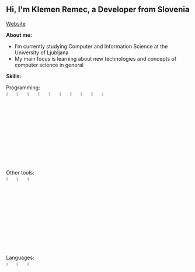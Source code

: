 <!-- Your title -->
## Hi, I'm Klemen Remec, a Developer from Slovenia

<!-- Your badges
You can use the website to generate badges: https://shields.io/
-->

<!-- [![Linkedin](https://img.shields.io/badge/-LinkedIn-blue?style=flat&logo=Linkedin&logoColor=white)](https://www.linkedin.com/in/murillo-comino-6124ab49/) -->
[Website](https://subbyte.net/)


**About me:**

- I’m currently studying Computer and Information Science at the University of Ljubljana
- My main focus is learning about new technologies and concepts of computer science in general

**Skills:** 

<p>
  Programming:
  <br />
  <code><img width="5%" src="https://cdn.jsdelivr.net/gh/devicons/devicon/icons/csharp/csharp-original.svg"></code>
  <code><img width="5%" src="https://cdn.jsdelivr.net/gh/devicons/devicon/icons/sqlite/sqlite-original.svg"></code>
  <code><img width="5%" src="https://cdn.jsdelivr.net/gh/devicons/devicon/icons/kotlin/kotlin-original.svg"></code>
  <code><img width="5%" src="https://cdn.jsdelivr.net/gh/devicons/devicon/icons/java/java-original.svg"></code>
  <code><img width="5%" src="https://cdn.jsdelivr.net/gh/devicons/devicon/icons/react/react-original.svg"></code>
  <code><img width="5%" src="https://cdn.jsdelivr.net/gh/devicons/devicon/icons/html5/html5-original.svg"></code>
  <code><img width="5%" src="https://cdn.jsdelivr.net/gh/devicons/devicon/icons/css3/css3-original.svg"></code>
  <code><img width="5%" src="https://cdn.jsdelivr.net/gh/devicons/devicon/icons/javascript/javascript-original.svg"></code>
  <code><img width="5%" src="https://cdn.jsdelivr.net/gh/devicons/devicon/icons/c/c-original.svg"></code>
  <code><img width="5%" src="https://cdn.jsdelivr.net/gh/devicons/devicon/icons/python/python-original.svg"></code>
	
  <br />
  <br />
  Other tools:
  <br />
  <code><img width="5%" src="https://cdn-icons-png.flaticon.com/128/888/888867.png"></code>
  <code><img width="5%" src="https://cdn.jsdelivr.net/gh/devicons/devicon/icons/google/google-original.svg"></code>
  <code><img width="5%" src="https://cdn.jsdelivr.net/gh/devicons/devicon/icons/github/github-original.svg"></code>
  
  <br />
  <br />
  Languages:
  <br />
  <code><img width="5%" src="https://cdn-icons-png.flaticon.com/512/197/197633.png"></code>
  <code><img width="5%" src="https://cdn-icons-png.flaticon.com/512/197/197374.png"></code>
  <code><img width="5%" src="https://cdn-icons-png.flaticon.com/512/197/197571.png"></code>
</p>
